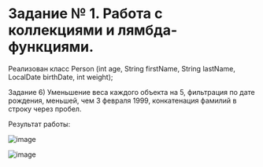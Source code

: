 # Задание № 1. Работа с коллекциями и лямбда-функциями.

Реализован класс Person (int age, String firstName, String lastName, LocalDate birthDate, int weight);

Задание
6) Уменьшение веса каждого объекта на 5, фильтрация по дате рождения, меньшей, чем 3 февраля 1999, конкатенация фамилий в строку через пробел.

Результат работы:

![image](https://user-images.githubusercontent.com/71630161/223228482-360ea710-e1dd-4362-8214-ebf21716308d.png)

![image](https://user-images.githubusercontent.com/71630161/223228533-090fef4c-7208-4fbc-8e72-68f46bb8a2b5.png)
